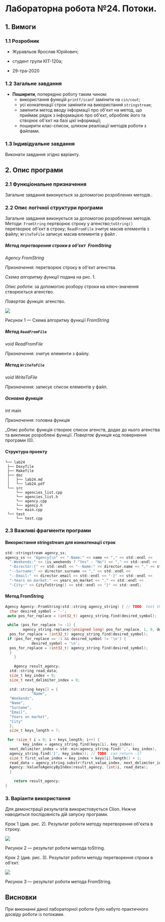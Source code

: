 ﻿# Лабораторна робота №24. Потоки.

## 1. Вимоги

### 1.1 Розробник

-   Журавльов Ярослав Юрійович;
    
-   студент групи КІТ-120а;
    
-   29-тра-2020
    

### 1.2 Загальне завдання
-   **Поширити**, попередню роботу таким чином:
    -   використання функцій  `printf/scanf`  замінити на  `cin/cout`;
    -   усі конкатенації строк замінити на використання  `stringstream`;
    -   замінити метод вводу інформації про об'єкт на метод, що приймає рядок з інформацією про об'єкт, обробляє його та створює об'єкт на базі цієї інформації;
    -   поширити клас-список, шляхом реалізації методів роботи з файлами.

### 1.3 Індивідуальне завдання

Виконати завдання згідно варіанту.

## 2. Опис програми

### 2.1 Функціональне призначення
Загальне завдання виконується за допомогою розроблених методів..

### 2.2 Опис логічної структури програми

Загальне завдання виконується за допомогою розроблених методів. Методи: `FromString` пертворює строку у агенство;`toString()` перетворює об'єкт в строку; `ReadFromFile` зчитує масив елементів з файлу; `WriteToFile` записує масив елементів у файл .

##### _Метод перетворення строки в об'єкт_` `FromString

*Agency FromString*

_Призначення:_ перетворює строку в об'єкт агенства.

_Схема алгоритму функції_ подана на рис. 1.

_Опис роботи_: за допомогою розбору строки на ключ-значення створюється агенство.

_Повертає функція:_ агенство.

![](https://github.com/yzet/Programming/blob/main/lab24/doc/assets/lab24_from_string.png)  
  
Рисунок 1 — Схема алгоритму функції *FromString*
##### Метод `ReadFromFile`
*void ReadFromFile*

_Призначення:_ зчитує елементи з файлу.

##### Метод `WriteToFile`
*void WriteToFile*

_Призначення:_ записує список елементів у файл.

##### _**Основна функція**_

int main

_Призначення:_ головна функція

_Опис роботи: функція створює список агенств, додає до нього агенства та викликає розроблені функції.
_Повертає функція_ код повернення програми (0).

#### Структура проекту

```
└── lab24
 ├── Doxyfile
 ├── Makefile
 ├── doc
 │   ├── lab24.md
 │   └── lab24.pdf
 └── src
 	 └── agencies_list.cpp
  	 └── agencies_list.h
  	 └── agency.cpp
  	 └── agency.h
 	 └── main.cpp
 └── test
	 └── test.cpp
```

### 2.3 Важливі фрагменти програми
#### Використання stringstream для конкатенації строк
```c
std::stringstream agency_ss;  
agency_ss << "Agency{\n" << "-Name:" << name << "," << std::endl <<  
  "-Weekends:" << (is_weekends ? "Yes" : "No") << "," << std::endl <<  
  "-Director:{" << std::endl << "--Name:" << director.name << "," << std::endl <<  
  "--Surname:" << director.surname << "," << std::endl <<  
  "--Email:" << director.email << std::endl << "-}" << std::endl <<  
  "-Years on market:" << years_on_market << "," << std::endl <<  
  "-City:" << CityToString() << std::endl << "}" << std::endl;
```
#### Метод FromString
```c
Agency Agency::FromString(std::string agency_string) { // TODO: test this  
  char desired_symbol = '-';  
 auto pos_for_replace = (int32_t) agency_string.find(desired_symbol);  
  
 while (pos_for_replace != -1) {  
        agency_string.replace((unsigned long) pos_for_replace, 1, 0, desired_symbol);  
  pos_for_replace = (int32_t) agency_string.find(desired_symbol);  
 if (pos_for_replace == -1 && desired_symbol != '\n') {  
            desired_symbol = '\n';  
  pos_for_replace = (int32_t) agency_string.find(desired_symbol);  
  }  
    }  
  
    Agency result_agency;  
  std::string read_data;  
  size_t key_index = 0;  
  size_t next_delimiter_index = 0;  
  
  std::string keys[] = {  
            "Name",  
  "Weekends",  
  "Name",  
  "Surname",  
  "Email",  
  "Years on market",  
  "City"  
  };  
  size_t keys_length = 7;  
  
 for (size_t i = 0; i < keys_length; i++) {  
        key_index = agency_string.find(keys[i], key_index);  
  next_delimiter_index = std::min(agency_string.find(',', key_index),  
  agency_string.find('}', key_index)); // TODO: can return -1?  
  size_t first_value_index = key_index + keys[i].length() + 1;  
  read_data = agency_string.substr(first_value_index, next_delimiter_index - first_value_index);  
  Agency::ValueToAgencyByIndex(result_agency, (int)i, read_data);  
  }  
  
    return result_agency;  
}
```
### 3. Варіанти використання

Для демонстрації результатів використовується Clion. Нижче наводиться послідовність дій запуску програми.

Крок 1 (див. рис. 2). Результат роботи методу перетворення об'єкта в строку.

![](https://github.com/yzet/Programming/blob/main/lab24/doc/assets/toString.jpg) 

Рисунок 2 — результат роботи метода toString.

Крок 2 (див. рис. 3). Результат роботи методу перетворення строки в об'єкт.

![](https://github.com/yzet/Programming/blob/main/lab24/doc/assets/FromString.jpg) 

Рисунок 3 — результат роботи метода FromString.

## Висновки

При виконанні даної лабораторної роботи було набуто практичного досвіду роботи із потоками.
